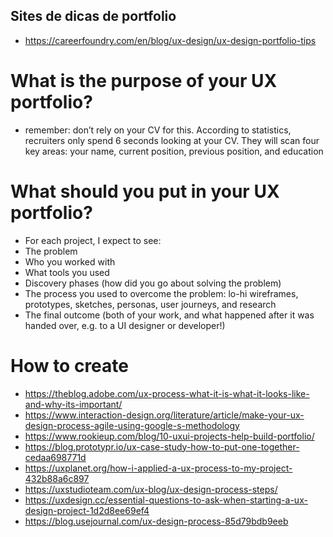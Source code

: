 ## Sites de dicas de portfolio

- https://careerfoundry.com/en/blog/ux-design/ux-design-portfolio-tips

# What is the purpose of your UX portfolio?
- remember: don’t rely on your CV for this. According to statistics, recruiters only spend 6 seconds looking at your CV. They will scan four key areas: your name, current position, previous position, and education

# What should you put in your UX portfolio?
- For each project, I expect to see:
- The problem
- Who you worked with
- What tools you used
- Discovery phases (how did you go about solving the problem)
- The process you used to overcome the problem: lo-hi wireframes, prototypes, sketches, personas, user journeys, and research
- The final outcome (both of your work, and what happened after it was handed over, e.g. to a UI designer or developer!)

# How to create
- https://theblog.adobe.com/ux-process-what-it-is-what-it-looks-like-and-why-its-important/
- https://www.interaction-design.org/literature/article/make-your-ux-design-process-agile-using-google-s-methodology
- https://www.rookieup.com/blog/10-uxui-projects-help-build-portfolio/
- https://blog.prototypr.io/ux-case-study-how-to-put-one-together-cedaa698771d
- https://uxplanet.org/how-i-applied-a-ux-process-to-my-project-432b88a6c897
- https://uxstudioteam.com/ux-blog/ux-design-process-steps/
- https://uxdesign.cc/essential-questions-to-ask-when-starting-a-ux-design-project-1d2d8ee69ef4
- https://blog.usejournal.com/ux-design-process-85d79bdb9eeb







